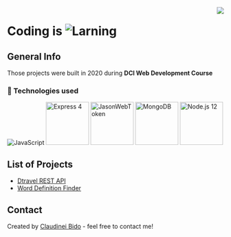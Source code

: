 <img src="https://i.imgur.com/8MlmDto.png" align="right" />

# Coding is ![Larning](https://cdn.rawgit.com/sindresorhus/awesome/d7305f38d29fed78fa85652e3a63e154dd8e8829/media/badge.svg)

## General Info
Those projects were built in 2020 during **DCI Web Development Course**

### 🚀 Technologies used
![JavaScript](https://williamavasquez.herokuapp.com/img/js.png)
<img title="Express 4" src="https://uploads.toptal.io/blog/category/logo/25/express_js.png" width="100" />
<img title="JasonWebToken" src="https://werkraum.net/fileadmin/news_import/jwt_pic_logo.svg.png" width="100" />
<img title="MongoDB" src="https://www.clouda.ca/wp-content/uploads/2013/03/mongodb-logo.png" width="100" />
<img title="Node.js 12" src="https://ih1.redbubble.net/image.109336634.1604/flat,550x550,075,f.u1.jpg" width="100" />

## List of Projects
* <a href="https://github.com/bidodev/dtravel-rest-api" alt="d-travel" target="_blank">Dtravel REST API</a>
* <a href="https://github.com/bidodev/word-definition-finder" alt="word-definition-finder" target="_blank">Word Definition Finder</a>

## Contact
Created by [Claudinei Bido](https://www.linkedin.com/in/bidoc/) - feel free to contact me!
